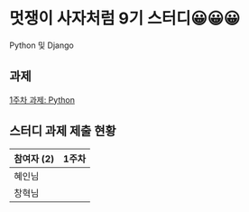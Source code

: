 # 멋쟁이 사자처럼 9기 스터디😀😀😀
Python 및 Django

## 과제

[1주차 과제: Python](https://github.com/lmh0812/Likelion9-study/issues/1)

## 스터디 과제 제출 현황

| 참여자 (2) | 1주차 |
| --- | --- |
| 혜인님 ||
| 창혁님 ||
